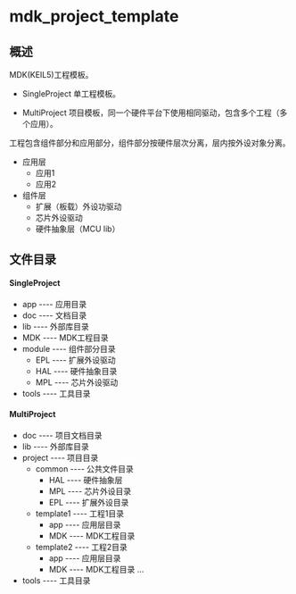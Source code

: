 # mdk_project_template

## 概述
MDK(KEIL5)工程模板。
- SingleProject
    单工程模板。

- MultiProject
    项目模板，同一个硬件平台下使用相同驱动，包含多个工程（多个应用）。

工程包含组件部分和应用部分，组件部分按硬件层次分离，层内按外设对象分离。

- 应用层
    - 应用1
    - 应用2
- 组件层
    - 扩展（板载）外设功驱动
    - 芯片外设驱动
    - 硬件抽象层（MCU lib）
            
## 文件目录

#### SingleProject
- app ---- 应用目录
- doc ---- 文档目录
- lib ---- 外部库目录
- MDK ---- MDK工程目录
- module ---- 组件部分目录
    - EPL ---- 扩展外设驱动
    - HAL ---- 硬件抽象目录
    - MPL ---- 芯片外设驱动
- tools ---- 工具目录

#### MultiProject
- doc ---- 项目文档目录
- lib ---- 外部库目录
- project ---- 项目目录
    - common ---- 公共文件目录
        - HAL ---- 硬件抽象层
        - MPL ---- 芯片外设目录
        - EPL ---- 扩展外设目录
    - template1 ---- 工程1目录
        - app ---- 应用层目录
        - MDK ---- MDK工程目录
    - template2 ---- 工程2目录
        - app ---- 应用层目录
        - MDK ---- MDK工程目录
    ...
- tools ---- 工具目录